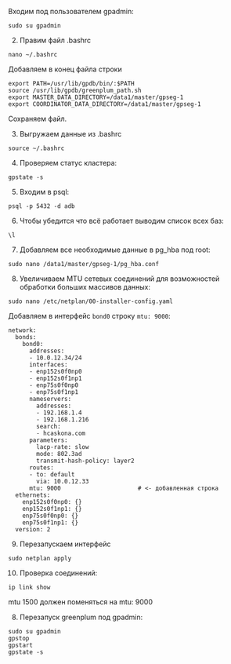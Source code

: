 Входим под пользователем gpadmin:

```
sudo su gpadmin
```

2. Правим файл .bashrc

```
nano ~/.bashrc
```

Добавляем в конец файла строки

```
export PATH=/usr/lib/gpdb/bin/:$PATH
source /usr/lib/gpdb/greenplum_path.sh
export MASTER_DATA_DIRECTORY=/data1/master/gpseg-1
export COORDINATOR_DATA_DIRECTORY=/data1/master/gpseg-1
```

Сохраняем файл.

3. Выгружаем данные из .bashrc

```
source ~/.bashrc
```

4. Проверяем статус кластера:

```
gpstate -s
```

5. Входим в psql:

```
psql -p 5432 -d adb
```

6. Чтобы убедится что всё работает выводим список всех баз:

```
\l
```

7. Добавляем все необходимые данные в pg_hba под root:

```
sudo nano /data1/master/gpseg-1/pg_hba.conf
```

8. Увеличиваем MTU сетевых соединений для возможностей обработки больших массивов данных:

```
sudo nano /etc/netplan/00-installer-config.yaml
```

Добавляем в интерфейс ``bond0`` строку ``mtu: 9000``:

```
network:
  bonds:
    bond0:
      addresses:
      - 10.0.12.34/24
      interfaces:
      - enp152s0f0np0
      - enp152s0f1np1
      - enp75s0f0np0
      - enp75s0f1np1
      nameservers:
        addresses:
        - 192.168.1.4
        - 192.168.1.216
        search:
        - hcaskona.com
      parameters:
        lacp-rate: slow
        mode: 802.3ad
        transmit-hash-policy: layer2
      routes:
      - to: default
        via: 10.0.12.33
      mtu: 9000                      # <- добавленная строка
  ethernets:
    enp152s0f0np0: {}
    enp152s0f1np1: {}
    enp75s0f0np0: {}
    enp75s0f1np1: {}
  version: 2
```

9. Перезапускаем интерфейс

```
sudo netplan apply  
```

10. Проверка соединений:

```
ip link show
```

 mtu 1500 должен поменяться на mtu: 9000


8. Перезапуск greenplum под gpadmin:

```
sudo su gpadmin
gpstop
gpstart
gpstate -s
```
